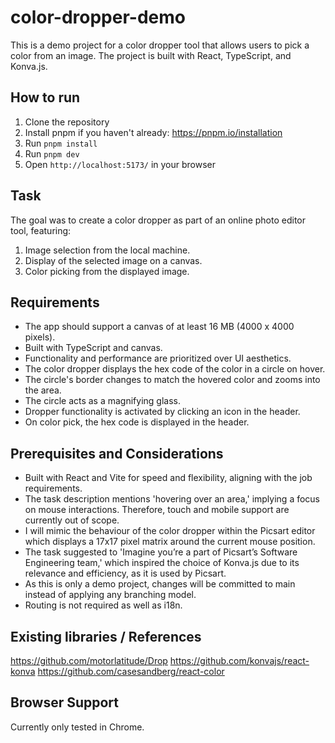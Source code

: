 # color-dropper-demo

This is a demo project for a color dropper tool that allows users to pick a color from an image. 
The project is built with React, TypeScript, and Konva.js.

## How to run
1. Clone the repository
2. Install pnpm if you haven't already: https://pnpm.io/installation
3. Run `pnpm install`
4. Run `pnpm dev`
5. Open `http://localhost:5173/` in your browser

## Task

The goal was to create a color dropper as part of an online photo editor tool, featuring:
1) Image selection from the local machine.
2) Display of the selected image on a canvas.
3) Color picking from the displayed image.

## Requirements
- The app should support a canvas of at least 16 MB (4000 x 4000 pixels).
- Built with TypeScript and canvas.
- Functionality and performance are prioritized over UI aesthetics.
- The color dropper displays the hex code of the color in a circle on hover.
- The circle's border changes to match the hovered color and zooms into the area.
- The circle acts as a magnifying glass.
- Dropper functionality is activated by clicking an icon in the header.
- On color pick, the hex code is displayed in the header.


## Prerequisites and Considerations
- Built with React and Vite for speed and flexibility, aligning with the job requirements.
- The task description mentions 'hovering over an area,' implying a focus on mouse interactions. Therefore, touch and mobile support are currently out of scope.
- I will mimic the behaviour of the color dropper within the Picsart editor which displays a 17x17 pixel matrix around the current mouse position.
- The task suggested to 'Imagine you’re a part of Picsart’s Software Engineering team,' which inspired the choice of Konva.js due to its relevance and efficiency, as it is used by Picsart.
- As this is only a demo project, changes will be committed to main instead of applying any branching model.
- Routing is not required as well as i18n.

## Existing libraries / References
https://github.com/motorlatitude/Drop
https://github.com/konvajs/react-konva
https://github.com/casesandberg/react-color

## Browser Support
Currently only tested in Chrome.